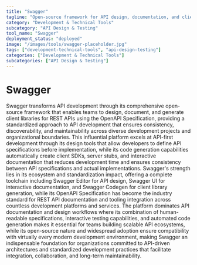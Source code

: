 ```yaml
---
title: "Swagger"
tagline: "Open-source framework for API design, documentation, and client generation"
category: "Development & Technical Tools"
subcategory: "API Design & Testing"
tool_name: "Swagger"
deployment_status: "deployed"
image: "/images/tools/swagger-placeholder.jpg"
tags: ["development-technical-tools", "api-design-testing"]
categories: ["Development & Technical Tools"]
subcategories: ["API Design & Testing"]
---
```


# Swagger

Swagger transforms API development through its comprehensive open-source framework that enables teams to design, document, and generate client libraries for REST APIs using the OpenAPI Specification, providing a standardized approach to API development that ensures consistency, discoverability, and maintainability across diverse development projects and organizational boundaries. This influential platform excels at API-first development through its design tools that allow developers to define API specifications before implementation, while its code generation capabilities automatically create client SDKs, server stubs, and interactive documentation that reduces development time and ensures consistency between API specifications and actual implementations. Swagger's strength lies in its ecosystem and standardization impact, offering a complete toolchain including Swagger Editor for API design, Swagger UI for interactive documentation, and Swagger Codegen for client library generation, while its OpenAPI Specification has become the industry standard for REST API documentation and tooling integration across countless development platforms and services. The platform dominates API documentation and design workflows where its combination of human-readable specifications, interactive testing capabilities, and automated code generation makes it essential for teams building scalable API ecosystems, while its open-source nature and widespread adoption ensure compatibility with virtually every modern development environment, making Swagger an indispensable foundation for organizations committed to API-driven architectures and standardized development practices that facilitate integration, collaboration, and long-term maintainability.